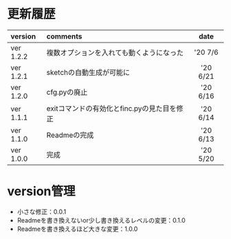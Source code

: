 # 更新履歴

|version|comments|date|
|:-----------|:------------|:------------:| 
|ver 1.2.2|複数オプションを入れても動くようになった|'20 7/6|
|ver 1.2.1|sketchの自動生成が可能に|'20 6/21|
|ver 1.2.0|cfg.pyの廃止|'20 6/16|
|ver 1.1.1|exitコマンドの有効化とfinc.pyの見た目を修正|'20 6/14| 
|ver 1.1.0|Readmeの完成|'20 6/13|
|ver 1.0.0|完成|'20 5/20|

# version管理
- 小さな修正：0.0.1
- Readmeを書き換えないor少し書き換えるレベルの変更：0.1.0
- Readmeを書き換えるほど大きな変更：1.0.0